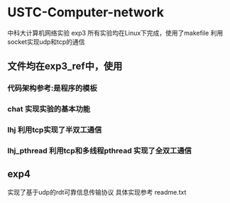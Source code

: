 # USTC-Computer-network
中科大计算机网络实验
 exp3
 所有实验均在Linux下完成，使用了makefile
 利用socket实现udp和tcp的通信
 ## 文件均在exp3_ref中，使用

 ### 代码架构参考:是程序的模板
 ###    chat        实现实验的基本功能
 ###    lhj          利用tcp实现了半双工通信
 ###    lhj_pthread   利用tcp和多线程pthread 实现了全双工通信

## exp4

实现了基于udp的rdt可靠信息传输协议
具体实现参考 readme.txt
